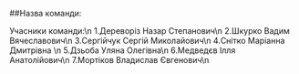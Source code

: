 ##Назва команди:

Учасники команди:\n
1.Дереворіз Назар Степанович\n
2.Шкурко Вадим Вячеславович\n
3.Сергійчук Сергій Миколайович\n
4.Снітко Маріанна Дмитрівна \n
5.Дзьоба Уляна Олегівна\n
6.Медведєв Ілля Анатолійович\n
7.Мортіков Владислав Євгенович\n
